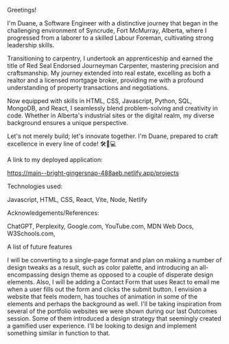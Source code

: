 Greetings! 

I'm Duane, a Software Engineer with a distinctive journey that began in the challenging environment of Syncrude, Fort McMurray, Alberta, where I progressed from a laborer to a skilled Labour Foreman, cultivating strong leadership skills.

Transitioning to carpentry, I undertook an apprenticeship and earned the title of Red Seal Endorsed Journeyman Carpenter, mastering precision and craftsmanship. My journey extended into real estate, excelling as both a realtor and a licensed mortgage broker, providing me with a profound understanding of property transactions and negotiations.

Now equipped with skills in HTML, CSS, Javascript, Python, SQL, MongoDB, and React, I seamlessly blend problem-solving and creativity in code. Whether in Alberta's industrial sites or the digital realm, my diverse background ensures a unique perspective.

Let's not merely build; let's innovate together. I'm Duane, prepared to craft excellence in every line of code! 🛠️🏡💻

A link to my deployed application:

https://main--bright-gingersnap-488aeb.netlify.app/projects

Technologies used:

Javascript, HTML, CSS, React, Vite, Node, Netlify

Acknowledgements/References:

ChatGPT, Perplexity, Google.com, YouTube.com, MDN Web Docs, W3Schools.com, 


A list of future features

I will be converting to a single-page format and plan on making a number of design tweaks as a result, such as color palette, and introducing an all-encompassing design theme as opposed to a couple of disperate design elements. Also, I will be adding a Contact Form that uses React to email me when a user fills out the form and clicks the submit button. I envision a website that feels modern, has touches of animation in some of the elements and perhaps the background as well. I'll be taking inspiration from several of the portfolio websites we were shown during our last Outcomes session. Some of them introduced a design strategy that seemingly created a gamified user experience. I'll be looking to design and implement something similar in function to that.

